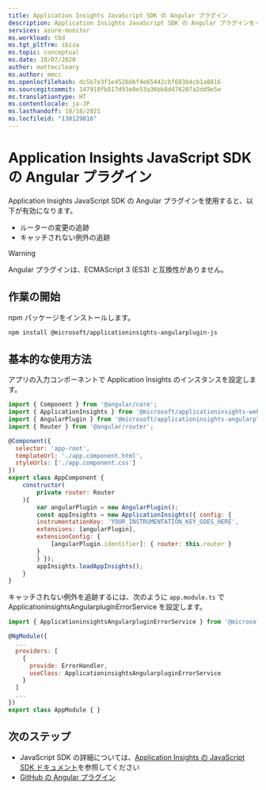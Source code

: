 ```yaml
---
title: Application Insights JavaScript SDK の Angular プラグイン
description: Application Insights JavaScript SDK の Angular プラグインをインストールして使用する方法。
services: azure-monitor
ms.workload: tbd
ms.tgt_pltfrm: ibiza
ms.topic: conceptual
ms.date: 10/07/2020
author: mattmccleary
ms.author: mmcc
ms.openlocfilehash: dc5b7e3f1e452bbbf4e65442cbf683b4cb1a8816
ms.sourcegitcommit: 147910fb817d93e0e53a36bb8d476207a2dd9e5e
ms.translationtype: HT
ms.contentlocale: ja-JP
ms.lasthandoff: 10/18/2021
ms.locfileid: "130129816"
---
```

# <a name="angular-plugin-for-application-insights-javascript-sdk"></a>Application Insights JavaScript SDK の Angular プラグイン

Application Insights JavaScript SDK の Angular プラグインを使用すると、以下が有効になります。

- ルーターの変更の追跡
- キャッチされない例外の追跡

> [!WARNING]
> Angular プラグインは、ECMAScript 3 (ES3) と互換性がありません。

## <a name="getting-started"></a>作業の開始

npm パッケージをインストールします。

```bash
npm install @microsoft/applicationinsights-angularplugin-js
```

## <a name="basic-usage"></a>基本的な使用方法

アプリの入力コンポーネントで Application Insights のインスタンスを設定します。

```js
import { Component } from '@angular/core';
import { ApplicationInsights } from '@microsoft/applicationinsights-web';
import { AngularPlugin } from '@microsoft/applicationinsights-angularplugin-js';
import { Router } from '@angular/router';

@Component({
  selector: 'app-root',
  templateUrl: './app.component.html',
  styleUrls: ['./app.component.css']
})
export class AppComponent {
    constructor(
        private router: Router
    ){
        var angularPlugin = new AngularPlugin();
        const appInsights = new ApplicationInsights({ config: {
        instrumentationKey: 'YOUR_INSTRUMENTATION_KEY_GOES_HERE',
        extensions: [angularPlugin],
        extensionConfig: {
            [angularPlugin.identifier]: { router: this.router }
        }
        } });
        appInsights.loadAppInsights();
    }
}
```

キャッチされない例外を追跡するには、次のように `app.module.ts` で ApplicationinsightsAngularpluginErrorService を設定します。

```js
import { ApplicationinsightsAngularpluginErrorService } from '@microsoft/applicationinsights-angularplugin-js';

@NgModule({
  ...
  providers: [
    {
      provide: ErrorHandler,
      useClass: ApplicationinsightsAngularpluginErrorService
    }
  ]
  ...
})
export class AppModule { }
```

## <a name="next-steps"></a>次のステップ

- JavaScript SDK の詳細については、[Application Insights の JavaScript SDK ドキュメント](javascript.md)を参照してください
- [GitHub の Angular プラグイン](https://github.com/microsoft/ApplicationInsights-JS/tree/master/extensions/applicationinsights-angularplugin-js)
